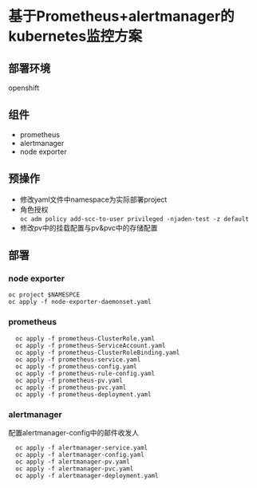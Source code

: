 # 基于Prometheus+alertmanager的kubernetes监控方案

## 部署环境

openshift

## 组件

* prometheus
* alertmanager
* node exporter

## 预操作

* 修改yaml文件中namespace为实际部署project
* 角色授权  
`oc adm policy add-scc-to-user privileged -njaden-test -z default`
* 修改pv中的挂载配置与pv&pvc中的存储配置

## 部署

### node exporter
`oc project $NAMESPCE`  
`oc apply -f node-exporter-daemonset.yaml`  

### prometheus

```
  oc apply -f prometheus-ClusterRole.yaml  
  oc apply -f prometheus-ServiceAccount.yaml  
  oc apply -f prometheus-ClusterRoleBinding.yaml  
  oc apply -f prometheus-service.yaml  
  oc apply -f prometheus-config.yaml  
  oc apply -f prometheus-rule-config.yaml  
  oc apply -f prometheus-pv.yaml  
  oc apply -f prometheus-pvc.yaml  
  oc apply -f prometheus-deployment.yaml
```

### alertmanager

配置alertmanager-config中的邮件收发人
```
  oc apply -f alertmanager-service.yaml  
  oc apply -f alertmanager-config.yaml  
  oc apply -f alertmanager-pv.yaml  
  oc apply -f alertmanager-pvc.yaml  
  oc apply -f alertmanager-deployment.yaml  
```